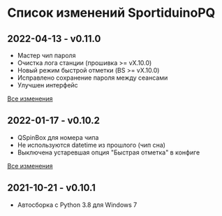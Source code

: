 # Список изменений SportiduinoPQ

## 2022-04-13 - v0.11.0

- Мастер чип пароля
- Очистка лога станции (прошивка >= vX.10.0)
- Новый режим быстрой отметки (BS >= vX.10.0)
- Исправлено сохранение пароля между сеансами
- Улучшен интерфейс

[Все изменения](https://github.com/sportiduino/sportiduinopq/compare/v0.10.2...v0.11.0)

## 2022-01-17 - v0.10.2

- QSpinBox для номера чипа
- Не используются datetime из прошлого (чип сна)
- Выключена устаревшая опция "Быстрая отметка" в конфиге

[Все изменения](https://github.com/sportiduino/sportiduinopq/compare/v0.10.1...v0.10.2)

## 2021-10-21 - v0.10.1

- Автосборка с Python 3.8 для Windows 7


